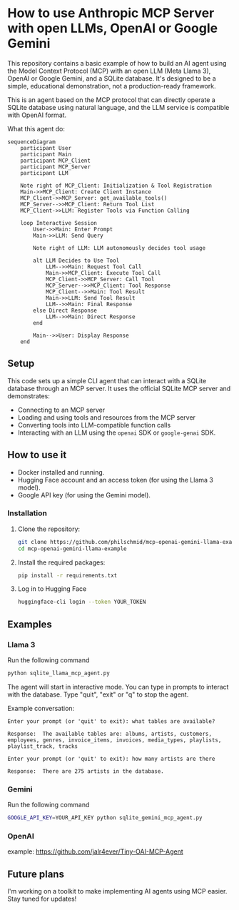 # How to use Anthropic MCP Server with open LLMs, OpenAI or Google Gemini

This repository contains a basic example of how to build an AI agent using the Model Context Protocol (MCP) with an open LLM (Meta Llama 3), OpenAI or Google Gemini, and a SQLite database. It's designed to be a simple, educational demonstration, not a production-ready framework.

This is an agent based on the MCP protocol that can directly operate a SQLite database using natural language, and the LLM service is compatible with OpenAI format.

What this agent do:

```mermaid
sequenceDiagram
    participant User
    participant Main
    participant MCP_Client
    participant MCP_Server
    participant LLM

    Note right of MCP_Client: Initialization & Tool Registration
    Main->>MCP_Client: Create Client Instance
    MCP_Client->>MCP_Server: get_available_tools()
    MCP_Server-->>MCP_Client: Return Tool List
    MCP_Client->>LLM: Register Tools via Function Calling
    
    loop Interactive Session
        User->>Main: Enter Prompt
        Main->>LLM: Send Query
        
        Note right of LLM: LLM autonomously decides tool usage
        
        alt LLM Decides to Use Tool
            LLM-->>Main: Request Tool Call
            Main->>MCP_Client: Execute Tool Call
            MCP_Client->>MCP_Server: Call Tool
            MCP_Server-->>MCP_Client: Tool Response
            MCP_Client-->>Main: Tool Result
            Main->>LLM: Send Tool Result
            LLM-->>Main: Final Response
        else Direct Response
            LLM-->>Main: Direct Response
        end
        
        Main-->>User: Display Response
    end
```


## Setup

This code sets up a simple CLI agent that can interact with a SQLite database through an MCP server. It uses the official SQLite MCP server and demonstrates:

*   Connecting to an MCP server
*   Loading and using tools and resources from the MCP server
*   Converting tools into LLM-compatible function calls
*   Interacting with an LLM using the `openai` SDK or `google-genai` SDK.

## How to use it

*   Docker installed and running.
*   Hugging Face account and an access token (for using the Llama 3 model).
*   Google API key (for using the Gemini model).

### Installation

1.  Clone the repository:
    ```bash
    git clone https://github.com/philschmid/mcp-openai-gemini-llama-example
    cd mcp-openai-gemini-llama-example
    ```
2.  Install the required packages:
    ```bash
    pip install -r requirements.txt
    ```

3. Log in to Hugging Face
    ```bash
    huggingface-cli login --token YOUR_TOKEN
    ```

## Examples

### Llama 3
   
Run the following command

```bash
python sqlite_llama_mcp_agent.py
```

The agent will start in interactive mode. You can type in prompts to interact with the database. Type "quit", "exit" or "q" to stop the agent.

Example conversation:
```
Enter your prompt (or 'quit' to exit): what tables are available?

Response:  The available tables are: albums, artists, customers, employees, genres, invoice_items, invoices, media_types, playlists, playlist_track, tracks

Enter your prompt (or 'quit' to exit): how many artists are there

Response:  There are 275 artists in the database.
```

### Gemini

Run the following command

```bash
GOOGLE_API_KEY=YOUR_API_KEY python sqlite_gemini_mcp_agent.py
```


### OpenAI 

example: https://github.com/jalr4ever/Tiny-OAI-MCP-Agent


## Future plans

I'm working on a toolkit to make implementing AI agents using MCP easier. Stay tuned for updates!
